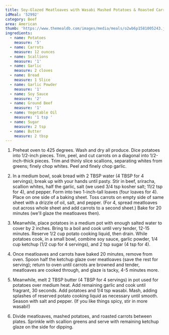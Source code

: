 ```yaml
---
title: Soy-Glazed Meatloaves with Wasabi Mashed Potatoes & Roasted Carrots
idMeal: '52992'
category: Beef
area: American
thumb: 'https://www.themealdb.com/images/media/meals/o2wb6p1581005243.jpg'
ingredients:
  - name: Potatoes
    measure: '5'
  - name: Carrots
    measure: 12 ounces
  - name: Scallions
    measure: '1'
  - name: Garlic
    measure: 2 cloves
  - name: Bread
    measure: 1 Slice
  - name: Garlic Powder
    measure: '1'
  - name: Soy Sauce
    measure: '2'
  - name: Ground Beef
    measure: '1'
  - name: Vegetable Oil
    measure: '1 tsp '
  - name: Sugar
    measure: 2 tsp
  - name: Butter
    measure: 2 tbsp
---
```

1. Preheat oven to 425 degrees. Wash and dry all produce. Dice potatoes into 1/2-inch pieces. Trim, peel, and cut carrots on a diagonal into 1/2-inch-thick pieces. Trim and thinly slice scallions, separating whites from greens; finely chop whites. Peel and finely chop garlic.

2. In a medium bowl, soak bread with 2 TBSP water (4 TBSP for 4 servings); break up with your hands until pasty. Stir in beef, sriracha, scallion whites, half the garlic, salt (we used 3/4 tsp kosher salt; 11/2 tsp for 4), and pepper. Form into two 1-inch-tall loaves (four loaves for 4). Place on one side of a baking sheet. Toss carrots on empty side of same sheet with a drizzle of oil, salt, and pepper. (For 4, spread meatloaves out across whole sheet and add carrots to a second sheet.) Bake for 20 minutes (we'll glaze the meatloaves then).

3. Meanwhile, place potatoes in a medium pot with enough salted water to cover by 2 inches. Bring to a boil and cook until very
tender, 12-15 minutes. Reserve 1/2 cup potato cooking liquid, then drain. While potatoes cook, in a small bowl, combine soy sauce, garlic powder, 1/4 cup ketchup (1/2 cup for 4 servings), and 2 tsp sugar (4 tsp for 4).

4. Once meatloaves and carrots have baked 20 minutes, remove from oven. Spoon half the ketchup glaze over meatloaves (save
the rest for serving); return to oven until carrots are browned and tender, meatloaves are cooked through, and glaze is tacky, 4-5 minutes more.

5. Meanwhile, melt 2 TBSP butter (4 TBSP for 4 servings) in pot used for potatoes over medium heat. Add remaining garlic and cook
until fragrant, 30 seconds. Add potatoes and 1/4 tsp wasabi. Mash, adding splashes of reserved potato cooking liquid as necessary until smooth. Season with salt and pepper. (If you like things spicy, stir in more wasabi!)

6. Divide meatloaves, mashed potatoes, and roasted carrots between plates. Sprinkle with scallion greens and serve with remaining ketchup glaze on the side for dipping.
